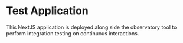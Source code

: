 # Test Application

This NextJS application is deployed along side the observatory tool to perform integration testing on continuous interactions.